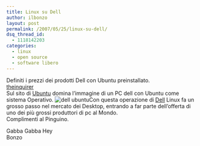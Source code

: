 ```yaml
---
title: Linux su Dell
author: ilbonzo
layout: post
permalink: /2007/05/25/linux-su-dell/
dsq_thread_id:
  - 1118142203
categories:
  - linux
  - open source
  - software libero
---
```

Definiti i prezzi dei prodotti Dell con Ubuntu preinstallato.  
[theinquirer][1]  
Sul sito di [Ubuntu][2] domina l&#8217;immagine di un PC dell con Ubuntu come sistema Operativo. ![dell ubuntu][3]Con questa operazione di [Dell][4] Linux fa un grosso passo nel mercato dei Desktop, entrando a far parte dell&#8217;offerta di uno dei più grossi produttori di pc al Mondo.  
Complimenti al Pinguino.

Gabba Gabba Hey  
Bonzo

<div class='kindleWidget kindleLight' >
  
</div>



 [1]: http://it.theinquirer.net/2007/05/dell_conferma_i_prezzi_dei_pc.html
 [2]: http://www.ubuntu.com/
 [3]: http://www.ubuntu.com/files/u1/Dell-splash-center.jpg
 [4]: http://www.dell.com/content/default.aspx?c=us&#038;l=en&#038;s=gen&#038;~ck=pn